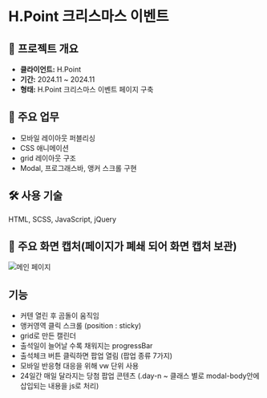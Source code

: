 # H.Point 크리스마스 이벤트

## 📌 **프로젝트 개요**
- **클라이언트:** H.Point
- **기간:** 2024.11 ~ 2024.11
- **형태:** H.Point 크리스마스 이벤트 페이지 구축

## 🧩 **주요 업무**
- 모바일 레이아웃 퍼블리싱
- CSS 애니메이션
- grid 레이아웃 구조
- Modal, 프로그래스바, 앵커 스크롤 구현

## 🛠️ **사용 기술**
HTML, SCSS, JavaScript, jQuery

## 📸 **주요 화면 캡처(페이지가 폐쇄 되어 화면 캡처 보관)**
![메인 페이지](https://github.com/doitlock/hpoint-christmas-event/blob/main/screenshots/main.gif)  

## 기능
- 커텐 열린 후 곰돌이 움직임
- 앵커영역 클릭 스크롤 (position : sticky)
- grid로 만든 캘린더
- 출석일이 늘어날 수록 채워지는 progressBar
- 출석체크 버튼 클릭하면 팝업 열림 (팝업 종류 7가지)
- 모바일 반응형 대응을 위해 vw 단위 사용
- 24일간 매일 달라지는 당첨 팝업 콘텐츠 (.day-n ~ 클래스 별로 modal-body안에 삽입되는 내용을 js로 처리)
